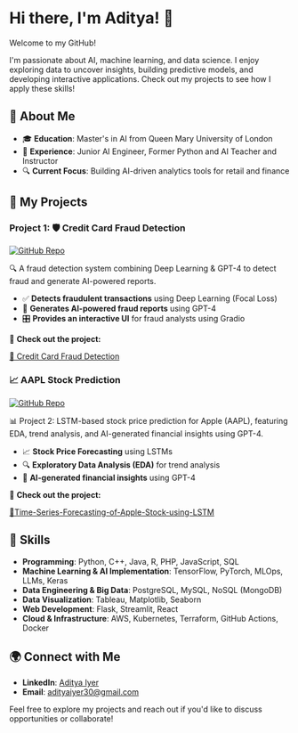 
# Hi there, I'm Aditya! 👋

Welcome to my GitHub!

I'm passionate about AI, machine learning, and data science. I enjoy exploring data to uncover insights, building predictive models, and developing interactive applications. Check out my projects to see how I apply these skills!

## 🧐 About Me

- 🎓 **Education**: Master's in AI from Queen Mary University of London  
- 💼 **Experience**: Junior AI Engineer, Former Python and AI Teacher and Instructor  
- 🔍 **Current Focus**: Building AI-driven analytics tools for retail and finance

## 🚀 My Projects

### Project 1: 🛡️ Credit Card Fraud Detection
[![GitHub Repo](https://img.shields.io/badge/GitHub-Repo-blue?style=flat&logo=github)](https://github.com/Adityaiyer3004/Adityaiyer3004-AI-Credit-Card-Fraud-Detection)

🔍 A fraud detection system combining Deep Learning & GPT-4 to detect fraud and generate AI-powered reports.

- ✅ **Detects fraudulent transactions** using Deep Learning (Focal Loss)
- 🤖 **Generates AI-powered fraud reports** using GPT-4
- 🎛️ **Provides an interactive UI** for fraud analysts using Gradio

🔗 **Check out the project:**  

[📂 Credit Card Fraud Detection](https://github.com/Adityaiyer3004/Adityaiyer3004-AI-Credit-Card-Fraud-Detection)

### 📈 AAPL Stock Prediction  
[![GitHub Repo](https://img.shields.io/badge/GitHub-Repo-blue?style=flat&logo=github)]([https://github.com/Adityaiyer3004/AAPL-Stock-Prediction](https://github.com/Adityaiyer3004/Time-Series-Forecasting-of-Apple-Stock-using-LSTM.git))

📊 Project 2: LSTM-based stock price prediction for Apple (AAPL), featuring EDA, trend analysis, and AI-generated financial insights using GPT-4.

- 📈 **Stock Price Forecasting** using LSTMs  
- 🔍 **Exploratory Data Analysis (EDA)** for trend analysis  
- 🏦 **AI-generated financial insights** using GPT-4  

🔗 **Check out the project:**  

[📂Time-Series-Forecasting-of-Apple-Stock-using-LSTM](https://github.com/Adityaiyer3004/[AAPL-Stock-Prediction](https://github.com/Adityaiyer3004/Time-Series-Forecasting-of-Apple-Stock-using-LSTM.git))



## 🔧 Skills

- **Programming**: Python, C++, Java, R, PHP, JavaScript, SQL
- **Machine Learning & AI Implementation**: TensorFlow, PyTorch, MLOps, LLMs, Keras
- **Data Engineering & Big Data**: PostgreSQL, MySQL, NoSQL (MongoDB)
- **Data Visualization**: Tableau, Matplotlib, Seaborn
- **Web Development**: Flask, Streamlit, React
- **Cloud & Infrastructure**: AWS, Kubernetes, Terraform, GitHub Actions, Docker


## 🌍 Connect with Me

- **LinkedIn**: [Aditya Iyer](linkedin.com/in/aditya-iyer)
- **Email**: adityaiyer30@gmail.com

Feel free to explore my projects and reach out if you'd like to discuss opportunities or collaborate!
